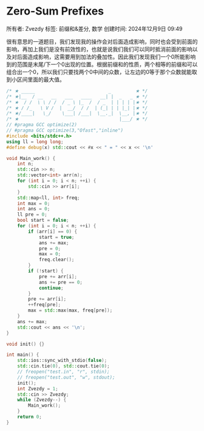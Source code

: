 # Zero-Sum Prefixes

所有者: Zvezdy
标签: 前缀和&差分, 数学
创建时间: 2024年12月9日 09:49

很有意思的一道题目，我们发现我的操作会对后面造成影响，同时也会受到前面的影响，再加上我们是没有前效性的，也就是说我们我们可以同时抵消前面的影响以及对后面造成影响，这需要用到加法的叠加性。因此我们发现我们一个0所能影响到的范围是末尾/下一个0出现的位置。根据前缀和的性质，两个相等的前缀和可以组合出一个0，所以我们只要找两个0中间的众数，让左边的0等于那个众数就能取到小区间里面的最大值。

```cpp
/* ★ _____                           _         ★ */
/* ★|__  / __   __   ___   ____   __| |  _   _ ★ */
/* ★  / /  \ \ / /  / _ \ |_  /  / _  | | | | |★ */
/* ★ / /_   \ V /  |  __/  / /  | (_| | | |_| |★ */
/* ★/____|   \_/    \___| /___|  \__._|  \__, |★ */
/* ★                                     |___/ ★ */
// #pragma GCC optimize(2)
// #pragma GCC optimize(3,"Ofast","inline")
#include <bits/stdc++.h>
using ll = long long;
#define debug(x) std::cout << #x << " = " << x << '\n'

void Main_work() {
    int n;
    std::cin >> n;
    std::vector<int> arr(n);
    for (int i = 0; i < n; ++i) {
        std::cin >> arr[i];
    }
    std::map<ll, int> freq;
    int max = 0;
    int ans = 0;
    ll pre = 0;
    bool start = false;
    for (int i = 0; i < n; ++i) {
        if (arr[i] == 0) {
            start = true;
            ans += max;
            pre = 0;
            max = 0;
            freq.clear();
        }
        if (!start) {
            pre += arr[i];
            ans += pre == 0;
            continue;
        }
        pre += arr[i];
        ++freq[pre];
        max = std::max(max, freq[pre]);
    }
    ans += max;
    std::cout << ans << '\n';
}

void init() {}

int main() {
    std::ios::sync_with_stdio(false);
    std::cin.tie(0), std::cout.tie(0);
    // freopen("test.in", "r", stdin);
    // freopen("test.out", "w", stdout);
    init();
    int Zvezdy = 1;
    std::cin >> Zvezdy;
    while (Zvezdy--) {
        Main_work();
    }
    return 0;
}
```